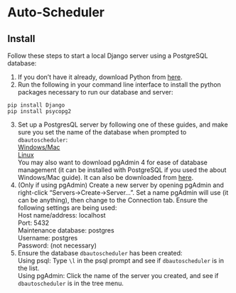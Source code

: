 # Auto-Scheduler
## Install
Follow these steps to start a local Django server using a PostgreSQL database:
1) If you don’t have it already, download Python from [here](https://www.python.org/downloads/).
2) Run the following in your command line interface to install the python packages necessary to run our database and server:
```
pip install Django
pip install psycopg2
```
3) Set up a PostgresQL server by following one of these guides, and make sure you set the name of the database when prompted to `dbautoscheduler`:  
[Windows/Mac](http://www.postgresqltutorial.com/install-postgresql/)  
[Linux](https://www.techrepublic.com/blog/diy-it-guy/diy-a-postgresql-database-server-setup-anyone-can-handle/)  
You may also want to download pgAdmin 4 for ease of database management (it can be installed with PostgreSQL if you used the about Windows/Mac guide). It can also be downloaded from [here](https://www.pgadmin.org/download/).
4) (Only if using pgAdmin) Create a new server by opening pgAdmin and right-click “Servers->Create->Server…”. Set a name pgAdmin will use (it can be anything), then change to the Connection tab. Ensure the following settings are being used:  
Host name/address: localhost  
Port: 5432  
Maintenance database: postgres  
Username: postgres  
Password: (not necessary)  
5) Ensure the database `dbautoscheduler` has been created:  
Using psql: Type `\l` in the psql prompt and see if `dbautoscheduler` is in the list.  
Using pgAdmin: Click the name of the server you created, and see if `dbautoscheduler` is in the tree menu.


